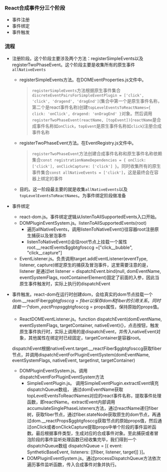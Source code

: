 ### React合成事件分三个阶段
- 事件注册
- 事件绑定
- 事件触发

### 流程
- 注册阶段。这个阶段主要涉及两个方法：registerSimpleEvents以及registerTwoPhaseEvent。这个阶段主要是收集所有的原生事件`allNativeEvents`
    + registerSimpleEvents方法。在DOMEventProperties.js文件中。       
        >`registerSimpleEvents`方法根据原生事件集合`discreteEventPairsForSimpleEventPlugin = ['click', 'click', 'dragend', 'dragEnd']`(集合中第一个是原生事件名称，第二个是react事件名称)创建`topLevelEventsToReactNames={ click: 'onClick', dragend: 'onDragEnd' }`对象。然后调用`registerTwoPhaseEvent(reactName, [topEvent])`(`reactName`是合成事件名称如`onClick`，`topEvent`是原生事件名称如`click`)注册合成事件名称

    + registerTwoPhaseEvent方法。在EventRegistry.js文件中。          
        >`registerTwoPhaseEvent`方法创建合成事件名称和原生事件名称依赖集合`const registrationNameDependencies = { onClick: ['click'], onClickCapture: ['click'] }`。同时收集所有的原生事件集合`const allNativeEvents = ['click']`，这是最终会在容器上绑定的事件

    + 目的。这一阶段最主要的就是收集`allNativeEvents`以及`topLevelEventsToReactNames`。为事件绑定阶段做准备

- 事件绑定
    + react-dom.js。事件绑定逻辑从listenToAllSupportedEvents入口开始。
    + DOMPluginEventSystem.js。listenToAllSupportedEvents(root)
        + 遍历allNativeEvents，调用listenToNativeEvent()往容器root注册原生捕获以及冒泡事件
        + listenToNativeEvent()会往root节点上挂载一个属性root.__reactEvents$ggbtgfosccg =["click__bubble", "click__capture"]
    + EventListener.js。负责调用target.addEventListener(eventType, listener, capture)绑定原生的捕获及冒泡事件，这里需要注意的是，listener 是通过let listener = dispatchEvent.bind(null, domEventName, eventSystemFlags, rootContainerElement)固定了前面的入参，因此当原生事件触发时，实际上执行的dispatchEvent


- 事件触发。react-dom在运行时创建dom，会给真实的dom节点挂载一个dom.__reactFiber$ggbtgfosccg = fiber以保存dom和fiber的引用关系，同时挂载一个dom.__reactProps$ggbtgfosccg = props属性，保持原始的props值。
    + ReactDOMEventListener.js。function dispatchEvent(domEventName, eventSystemFlags, targetContainer, nativeEvent){}，点击按钮，触发原生事件执行时，实际上调用的是dispatchEvent，并传入nativeEvent对象，其他属性在绑定时已经固定，targetContainer是容器root。

    dispatchEvent根据nativeEvent.target.__reactFiber$ggbtgfosccg获取fiber节点，并调用dispatchEventForPluginEventSystem(domEventName, eventSystemFlags, nativeEvent, targetInst, targetContainer)

    + DOMPluginEventSystem.js。调用dispatchEventForPluginEventSystem方法
        + SimpleEventPlugin.js。 调用SimpleEventPlugin.extractEvent填充dispatchQueue数组， 通过domEventName获取topLevelEventsToReactNames对应的react事件名称，提取事件处理函数，即reactName。extractEvent内部调用accumulateSinglePhaseListeners方法，通过reactName递归fiber树，获取fiber节点，通过fiber.stateNode获取原生的dom节点，再通过dom.__reactProps$ggbtgfosccg获取节点的原始props值，然后通过onClick或者onClickCapture提取props中单个阶段的事件监听函数。最后根据事件类型，生成对应的合成事件对象。至此捕获或者冒泡阶段的事件监听处理函数已经收集完毕，我们得到一个dispatchQueue数组
        dispatchQueue = [{ event: SyntheticBaseEvent, listeners: [[fiber, listener, target]] }]。
        + DOMPluginEventSystem.js。通过processDispatchQueue方法依次遍历事件监听函数，传入合成事件对象并执行。
        
      
